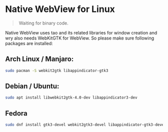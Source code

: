 # Native WebView for Linux

> Waiting for binary code.

Native WebView uses tao and its related libraries for window creation and wry also needs WebKitGTK for WebView. So please make sure following packages are installed:

## Arch Linux / Manjaro:

```bash
sudo pacman -S webkit2gtk libappindicator-gtk3
```

## Debian / Ubuntu:

```bash
sudo apt install libwebkit2gtk-4.0-dev libappindicator3-dev
```

## Fedora

```bash
sudo dnf install gtk3-devel webkit2gtk3-devel libappindicator-gtk3-devel
```